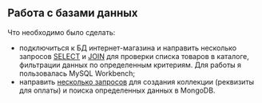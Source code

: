 ## Работа с базами данных
Что необходимо было сделать:
- подключиться к БД интернет-магазина и направить несколько запросов [SELECT](https://docs.google.com/spreadsheets/d/12oQOANIiheIwuNhD4HPG45qPeQHbm-HqSY82C8HR34s/edit?usp=sharing) и [JOIN](https://docs.google.com/spreadsheets/d/1ncdJRI1NVVxMTerJCKYbji2rf0ll2vOXHVh0RBFY8UE/edit?usp=sharing) для проверки списка товаров в каталоге, фильтрации данных по определенным критериям. Для работы я пользовалась MySQL Workbench;
- направить [несколько запросов](https://docs.google.com/spreadsheets/d/1w7DKY13pafoRWpiWymd8W2iisY6F8DPESa_gNRhDjUA/edit?usp=sharing) для создания коллекции (реквизиты для оплаты) и поиска определенных данных в MongoDB.
